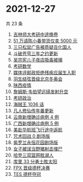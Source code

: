 # 2021-12-27

共 23 条

<!-- BEGIN -->
<!-- 最后更新时间 Mon Dec 27 2021 10:29:34 GMT+0800 (China Standard Time) -->

1. [吉林师大考研中途换卷](https://www.zhihu.com/search?q=吉林师大考研)
1. [51 万请陈小春带货仅卖 5000 元](https://www.zhihu.com/search?q=陈小春)
1. [三只松鼠广告被质疑丑化国人](https://www.zhihu.com/search?q=三只松鼠)
1. [斗破苍穹三年之约更新](https://www.zhihu.com/search?q=斗破苍穹三年之约)
1. [吴宗宪儿子夜店吸毒被捕](https://www.zhihu.com/search?q=吴宗宪儿子)
1. [考研数学](https://www.zhihu.com/search?q=考研数学)
1. [媒体评邮政拒绝残疾应届生入职](https://www.zhihu.com/search?q=残疾应届生)
1. [羽生结弦晋级北京冬奥会](https://www.zhihu.com/search?q=羽生结弦)
1. [陕西疫情](https://www.zhihu.com/search?q=陕西疫情)
1. [詹姆斯·韦伯望远镜发射升空](https://www.zhihu.com/search?q=韦伯望远镜)
1. [考研政治](https://www.zhihu.com/search?q=考研政治)
1. [海贼王 1036 话](https://www.zhihu.com/search?q=海贼王)
1. [凡人修仙传年番更新](https://www.zhihu.com/search?q=凡人修仙传)
1. [云南新增确诊病例 4 例](https://www.zhihu.com/search?q=云南疫情)
1. [广西新增确诊病例 5 例](https://www.zhihu.com/search?q=广西疫情)
1. [美赴华航班飞行途中返航](https://www.zhihu.com/search?q=美赴华航班返航)
1. [咒术回战 0 剧场版](https://www.zhihu.com/search?q=咒术回战0)
1. [紫罗兰永恒花园剧场版](https://www.zhihu.com/search?q=紫罗兰永恒花园)
1. [女子被误当野猪射击埋尸](https://www.zhihu.com/search?q=女子被当野猪射击)
1. [哈登三双篮网胜湖人](https://www.zhihu.com/search?q=湖人)
1. [库里 33 分勇士胜太阳](https://www.zhihu.com/search?q=勇士)
1. [FPX 晋级德杯决赛](https://www.zhihu.com/search?q=德杯)
1. [TES 德杯夺冠](https://www.zhihu.com/search?q=德杯)

<!-- END -->
